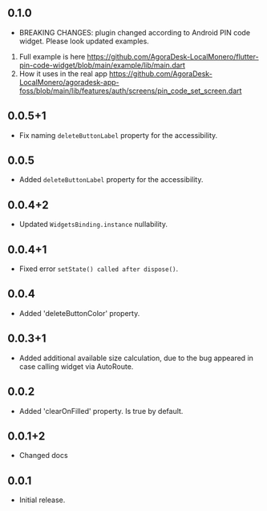 ## 0.1.0

* BREAKING CHANGES: plugin changed according to Android PIN code widget. Please look updated examples. 
1. Full example is here https://github.com/AgoraDesk-LocalMonero/flutter-pin-code-widget/blob/main/example/lib/main.dart
2. How it uses in the real app https://github.com/AgoraDesk-LocalMonero/agoradesk-app-foss/blob/main/lib/features/auth/screens/pin_code_set_screen.dart

## 0.0.5+1

* Fix naming `deleteButtonLabel` property for the accessibility.

## 0.0.5

* Added `deleteButtonLabel` property for the accessibility.

## 0.0.4+2

* Updated `WidgetsBinding.instance` nullability.

## 0.0.4+1

* Fixed error `setState() called after dispose()`.

## 0.0.4

* Added 'deleteButtonColor' property.

## 0.0.3+1

* Added additional available size calculation, due to the bug appeared in case calling widget via AutoRoute.

## 0.0.2

* Added 'clearOnFilled' property. Is true by default.

## 0.0.1+2

* Changed docs

## 0.0.1

* Initial release.

